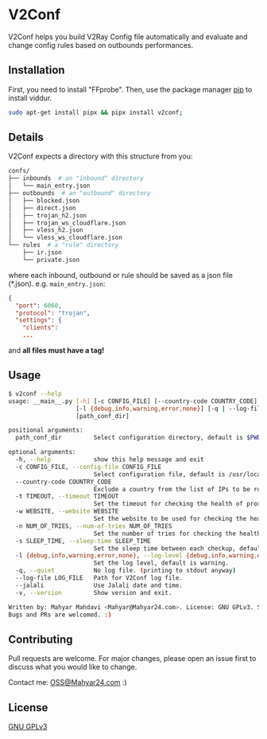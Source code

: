 # V2Conf

V2Conf helps you build V2Ray Config file automatically and evaluate and change config rules based on outbounds performances.
## Installation

First, you need to install "FFprobe". Then, use the package manager [pip](https://pip.pypa.io/en/stable/) to install viddur.

```bash
sudo apt-get install pipx && pipx install v2conf;
```

## Details

V2Conf expects a directory with this structure from you:
```bash
confs/
├── inbounds  # an "inbound" directory
│   └── main_entry.json
├── outbounds  # an "outbound" directory
│   ├── blocked.json
│   ├── direct.json
│   ├── trojan_h2.json
│   ├── trojan_ws_cloudflare.json
│   ├── vless_h2.json
│   └── vless_ws_cloudflare.json
└── rules  # a "rule" directory
    ├── ir.json
    └── private.json
```
where each inbound, outbound or rule should be saved as a json file (*.json).
e.g. `main_entry.json`:
```json
{
  "port": 6060,
  "protocol": "trojan",
  "settings": {
    "clients":
    ...
```
and **all files must have a tag!**


## Usage
```bash
$ v2conf --help
usage: __main__.py [-h] [-c CONFIG_FILE] [--country-code COUNTRY_CODE] [-t TIMEOUT] [-w WEBSITE] [-n NUM_OF_TRIES] [-s SLEEP_TIME]
                   [-l {debug,info,warning,error,none}] [-q | --log-file LOG_FILE] [--jalali] [-v]
                   [path_conf_dir]

positional arguments:
  path_conf_dir         Select configuration directory, default is $PWD.

optional arguments:
  -h, --help            show this help message and exit
  -c CONFIG_FILE, --config-file CONFIG_FILE
                        Select configuration file, default is /usr/local/etc/v2ray/config.json.
  --country-code COUNTRY_CODE
                        Exclude a country from the list of IPs to be routed; default is 'IR'. (ISO 3166-1 alpha-2)
  -t TIMEOUT, --timeout TIMEOUT
                        Set the timeout for checking the health of proxies, default is 15 seconds.
  -w WEBSITE, --website WEBSITE
                        Set the website to be used for checking the health of proxies, default is https://facebook.com
  -n NUM_OF_TRIES, --num-of-tries NUM_OF_TRIES
                        Set the number of tries for checking the health of proxies, default is 10.
  -s SLEEP_TIME, --sleep-time SLEEP_TIME
                        Set the sleep time between each checkup, default is 30 minutes. (in seconds)
  -l {debug,info,warning,error,none}, --log-level {debug,info,warning,error,none}
                        Set the log level, default is warning.
  -q, --quiet           No log file. (printing to stdout anyway)
  --log-file LOG_FILE   Path for V2Conf log file.
  --jalali              Use Jalali date and time.
  -v, --version         Show version and exit.

Written by: Mahyar Mahdavi <Mahyar@Mahyar24.com>. License: GNU GPLv3. Source Code: <https://github.com/mahyar24/V2Conf>. Reporting
Bugs and PRs are welcomed. :)
```
## Contributing
Pull requests are welcome. For major changes, please open an issue first to discuss what you would like to change.

Contact me: <OSS@Mahyar24.com> :)

## License
[GNU GPLv3 ](https://choosealicense.com/licenses/gpl-3.0/)
